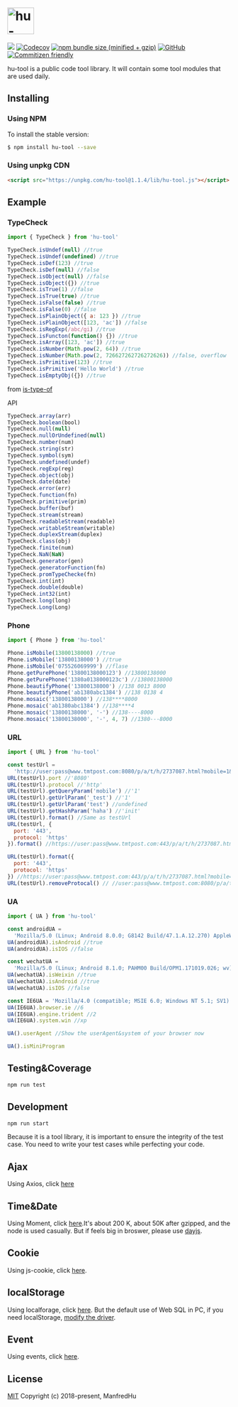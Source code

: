 <h1><a href='https://github.com/ManfredHu/hu-tool'><img src='https://manfredhu-1252588796.cos.ap-guangzhou.myqcloud.com/hu-tool.png' height='60' alt='hu-tool Logo' /></a></h1>

[![](https://img.shields.io/travis/ManfredHu/hu-tool.svg?style=flat-square)](https://travis-ci.org/ManfredHu/hu-tool.svg)
[![Codecov](https://img.shields.io/codecov/c/github/ManfredHu/hu-tool.svg?style=flat-square)](https://github.com/ManfredHu/hu-tool)
[![npm bundle size (minified + gzip)](https://img.shields.io/bundlephobia/minzip/react.svg?style=flat-square)](https://www.npmjs.com/package/hu-tool)
[![GitHub](https://img.shields.io/github/license/mashape/apistatus.svg?style=flat-square)](https://github.com/ManfredHu/hu-tool)
[![Commitizen friendly](https://img.shields.io/badge/commitizen-friendly-brightgreen.svg?style=flat-square)](https://github.com/ManfredHu/hu-tool)

hu-tool is a public code tool library.
It will contain some tool modules that are used daily.

## Installing

### Using NPM

To install the stable version:

```bash
$ npm install hu-tool --save
```

### Using unpkg CDN

```html
<script src="https://unpkg.com/hu-tool@1.1.4/lib/hu-tool.js"></script>
```

## Example

### TypeCheck

```js
import { TypeCheck } from 'hu-tool'

TypeCheck.isUndef(null) //true
TypeCheck.isUndef(undefined) //true
TypeCheck.isDef(123) //true
TypeCheck.isDef(null) //false
TypeCheck.isObject(null) //false
TypeCheck.isObject({}) //true
TypeCheck.isTrue(1) //false
TypeCheck.isTrue(true) //true
TypeCheck.isFalse(false) //true
TypeCheck.isFalse(0) //false
TypeCheck.isPlainObject({ a: 123 }) //true
TypeCheck.isPlainObject([123, 'ac']) //false
TypeCheck.isRegExp(/abc/gi) //true
TypeCheck.isFuncton(function() {}) //true
TypeCheck.isArray([123, 'ac']) //true
TypeCheck.isNumber(Math.pow(2, 64)) //true
TypeCheck.isNumber(Math.pow(2, 726627262726272626)) //false, overflow
TypeCheck.isPrimitive(123) //true
TypeCheck.isPrimitive('Hello World') //true
TypeCheck.isEmptyObj({}) //true
```

from [is-type-of](https://www.npmjs.com/package/is-type-of)

API

```js
TypeCheck.array(arr)
TypeCheck.boolean(bool)
TypeCheck.null(null)
TypeCheck.nullOrUndefined(null)
TypeCheck.number(num)
TypeCheck.string(str)
TypeCheck.symbol(sym)
TypeCheck.undefined(undef)
TypeCheck.regExp(reg)
TypeCheck.object(obj)
TypeCheck.date(date)
TypeCheck.error(err)
TypeCheck.function(fn)
TypeCheck.primitive(prim)
TypeCheck.buffer(buf)
TypeCheck.stream(stream)
TypeCheck.readableStream(readable)
TypeCheck.writableStream(writable)
TypeCheck.duplexStream(duplex)
TypeCheck.class(obj)
TypeCheck.finite(num)
TypeCheck.NaN(NaN)
TypeCheck.generator(gen)
TypeCheck.generatorFunction(fn)
TypeCheck.promTypeChecke(fn)
TypeCheck.int(int)
TypeCheck.double(double)
TypeCheck.int32(int)
TypeCheck.long(long)
TypeCheck.Long(Long)
```

### Phone

```js
import { Phone } from 'hu-tool'

Phone.isMobile(13800138000) //true
Phone.isMobile('13800138000') //true
Phone.isMobile('075526069999') //flase
Phone.getPurePhone('13800138000123') //13800138000
Phone.getPurePhone('1380a0138000123c') //13800138000
Phone.beautifyPhone('13800138000') //138 0013 8000
Phone.beautifyPhone('ab1380abc1384') //138 0138 4
Phone.mosaic('13800138000') //138****8000
Phone.mosaic('ab1380abc1384') //138****4
Phone.mosaic('13800138000', '-') //138----8000
Phone.mosaic('13800138000', '-', 4, 7) //1380---8000
```

### URL

```js
import { URL } from 'hu-tool'

const testUrl =
  'http://user:pass@www.tmtpost.com:8080/p/a/t/h/2737087.html?mobile=1&mdebug=1&_test=1#haha=init&lh=1'
URL(testUrl).port //'8080'
URL(testUrl).protocol //'http'
URL(testUrl).getQueryParam('mobile') //'1'
URL(testUrl).getUrlParam('_test') //'1'
URL(testUrl).getUrlParam('test') //undefined
URL(testUrl).getHashParam('haha') //'init'
URL(testUrl).format() //Same as testUrl
URL(testUrl, {
  port: '443',
  protocol: 'https'
}).format() //https://user:pass@www.tmtpost.com:443/p/a/t/h/2737087.html?mobile=1&mdebug=1&_test=1#haha=init&lh=1

URL(testUrl).format({
  port: '443',
  protocol: 'https'
}) //https://user:pass@www.tmtpost.com:443/p/a/t/h/2737087.html?mobile=1&mdebug=1&_test=1#haha=init&lh=1
URL(testUrl).removeProtocal() // //user:pass@www.tmtpost.com:8080/p/a/t/h/2737087.html?mobile=1&mdebug=1&_test=1#haha=init&lh=1
```

### UA

```js
import { UA } from 'hu-tool'

const androidUA =
  'Mozilla/5.0 (Linux; Android 8.0.0; G8142 Build/47.1.A.12.270) AppleWebKit/537.36 (KHTML, like Gecko) Chrome/67.0.3396.87 Mobile Safari/537.36'
UA(androidUA).isAndroid //true
UA(androidUA).isIOS //false

const wechatUA =
  'Mozilla/5.0 (Linux; Android 8.1.0; PAHM00 Build/OPM1.171019.026; wv) AppleWebKit/537.36 (KHTML, like Gecko) Version/4.0 Chrome/62.0.3202.84 Mobile Safari/537.36 MicroMessenger/6.7.3.1360(0x26070336) NetType/WIFI Language/zh_CN Process/appbrand2'
UA(wechatUA).isWeixin //true
UA(wechatUA).isAndroid //true
UA(wechatUA).isIOS //false

const IE6UA = 'Mozilla/4.0 (compatible; MSIE 6.0; Windows NT 5.1; SV1)'
UA(IE6UA).browser.ie //6
UA(IE6UA).engine.trident //2
UA(IE6UA).system.win //xp

UA().userAgent //Show the userAgent&system of your browser now

UA().isMiniProgram
```

## Testing&Coverage

```js
npm run test
```

## Development

```js
npm run start
```

Because it is a tool library, it is important to ensure the integrity of the test case.
You need to write your test cases while perfecting your code.

## Ajax

Using Axios, click [here](https://github.com/axios/axios)

## Time&Date

Using Moment, click [here](http://momentjs.cn/).It's about 200 K, about 50K after gzipped, and the node is used casually.
But if feels big in broswer, please use [dayjs](https://github.com/iamkun/dayjs).

## Cookie

Using js-cookie, click [here](https://www.npmjs.com/package/js-cookie).

## localStorage

Using localforage, click [here](https://github.com/localForage/localForage).
But the default use of Web SQL in PC, if you need localStorage, [modify the driver](https://localforage.github.io/localForage/#settings-api-config).

## Event

Using events, click [here](https://github.com/Gozala/events).

## License

[MIT](http://opensource.org/licenses/MIT)
Copyright (c) 2018-present, ManfredHu
